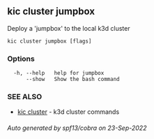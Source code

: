 ## kic cluster jumpbox

Deploy a 'jumpbox' to the local k3d cluster

```
kic cluster jumpbox [flags]
```

### Options

```
  -h, --help   help for jumpbox
      --show   Show the bash command
```

### SEE ALSO

* [kic cluster](kic_cluster.md)	 - k3d cluster commands

###### Auto generated by spf13/cobra on 23-Sep-2022
